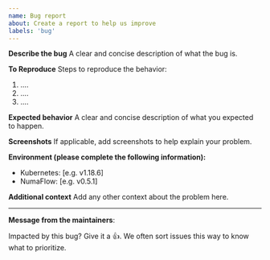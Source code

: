 ```yaml
---
name: Bug report
about: Create a report to help us improve
labels: 'bug'
---
```


**Describe the bug**
A clear and concise description of what the bug is.

**To Reproduce**
Steps to reproduce the behavior:
1. ....
2. ....
3. ....

**Expected behavior**
A clear and concise description of what you expected to happen.

**Screenshots**
If applicable, add screenshots to help explain your problem.

**Environment (please complete the following information):**
 - Kubernetes: [e.g. v1.18.6]
 - NumaFlow: [e.g. v0.5.1]

**Additional context**
Add any other context about the problem here.

---
<!-- Issue Author: Don't delete this message to encourage other users to support your issue! -->
**Message from the maintainers**:

Impacted by this bug? Give it a 👍. We often sort issues this way to know what to prioritize.
